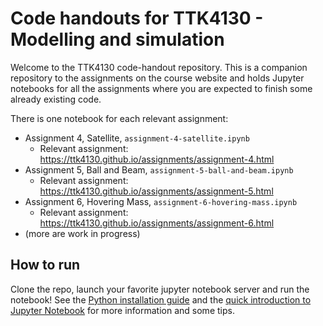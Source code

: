 # Code handouts for TTK4130 - Modelling and simulation

Welcome to the TTK4130 code-handout repository.
This is a companion repository to the assignments on the course website and holds Jupyter notebooks for all the assignments where you are expected to finish some already existing code.

There is one notebook for each relevant assignment:

- Assignment 4, Satellite, `assignment-4-satellite.ipynb`
  - Relevant assignment: https://ttk4130.github.io/assignments/assignment-4.html
- Assignment 5, Ball and Beam, `assignment-5-ball-and-beam.ipynb`
  - Relevant assignment: https://ttk4130.github.io/assignments/assignment-5.html
- Assignment 6, Hovering Mass, `assignment-6-hovering-mass.ipynb`
  - Relevant assignment: https://ttk4130.github.io/assignments/assignment-6.html
- (more are work in progress)

## How to run

Clone the repo, launch your favorite jupyter notebook server and run the notebook!
See the [Python installation guide](https://ttk4130.github.io/installation.html)
and the  [quick introduction to Jupyter Notebook](https://ttk4130.github.io/jupyter-notebook.html)
for more information and some tips.
